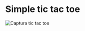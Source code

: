 # Simple tic tac toe
![Captura tic tac toe]('https://private-user-images.githubusercontent.com/155485847/307567072-37df993a-675c-4cdc-a29a-14ed15ae888d.png?jwt=eyJhbGciOiJIUzI1NiIsInR5cCI6IkpXVCJ9.eyJpc3MiOiJnaXRodWIuY29tIiwiYXVkIjoicmF3LmdpdGh1YnVzZXJjb250ZW50LmNvbSIsImtleSI6ImtleTUiLCJleHAiOjE3MDg4MzY4NjksIm5iZiI6MTcwODgzNjU2OSwicGF0aCI6Ii8xNTU0ODU4NDcvMzA3NTY3MDcyLTM3ZGY5OTNhLTY3NWMtNGNkYy1hMjlhLTE0ZWQxNWFlODg4ZC5wbmc_WC1BbXotQWxnb3JpdGhtPUFXUzQtSE1BQy1TSEEyNTYmWC1BbXotQ3JlZGVudGlhbD1BS0lBVkNPRFlMU0E1M1BRSzRaQSUyRjIwMjQwMjI1JTJGdXMtZWFzdC0xJTJGczMlMkZhd3M0X3JlcXVlc3QmWC1BbXotRGF0ZT0yMDI0MDIyNVQwNDQ5MjlaJlgtQW16LUV4cGlyZXM9MzAwJlgtQW16LVNpZ25hdHVyZT00M2QwN2MyNDM2M2ViYWU2MGRlYTc0NWI4ZDNmNzNhNzJmYzZjMzFjZDE1ZmM4ZjBkYjY3MjFlMTQ0OGZkYzU0JlgtQW16LVNpZ25lZEhlYWRlcnM9aG9zdCZhY3Rvcl9pZD0wJmtleV9pZD0wJnJlcG9faWQ9MCJ9.CvbH4zeP08u_xpy5-4LpDI0nPPJlSCEf3tbZYiC4dj4')